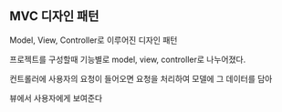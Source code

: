 ## MVC 디자인 패턴

Model, View, Controller로 이루어진 디자인 패턴  

프로젝트를 구성할때 기능별로 model, view, controller로 나누어졌다.

컨트롤러에 사용자의 요청이 들어오면 요청을 처리하여 모델에 그 데이터를 담아

뷰에서 사용자에게 보여준다 

  

